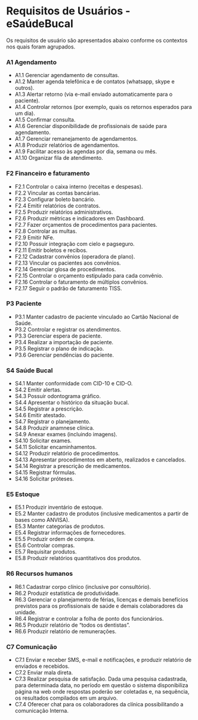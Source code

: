 
# Requisitos de Usuários - eSaúdeBucal
Os requisitos de usuário são apresentados abaixo conforme os contextos nos quais foram agrupados.

### A1 Agendamento
- A1.1 Gerenciar agendamento de consultas.
- A1.2 Manter agenda telefônica e de contatos (whatsapp, skype e outros).
- A1.3 Alertar retorno (via e-mail enviado automaticamente para o paciente).
- A1.4 Controlar retornos (por exemplo, quais os retornos esperados para um dia).
- A1.5 Confirmar consulta.
- A1.6 Gerenciar disponibilidade de profissionais de saúde para agendamento.
- A1.7 Gerenciar remanejamento de agendamentos.
- A1.8 Produzir relatórios de agendamentos.
- A1.9 Facilitar acesso às agendas por dia, semana ou mês.
- A1.10 Organizar fila de atendimento.


### F2 Financeiro e faturamento
- F2.1 Controlar o caixa interno (receitas e despesas).
- F2.2 Vincular as contas bancárias.
- F2.3 Configurar boleto bancário.
- F2.4 Emitir relatórios de contratos.
- F2.5 Produzir relatórios administrativos.
- F2.6 Produzir  métricas e indicadores em Dashboard.
- F2.7 Fazer orçamentos de procedimentos para pacientes.
- F2.8 Controlar as multas.
- F2.9 Emitir NFe.
- F2.10 Possuir integração com cielo e pagseguro.
- F2.11 Emitir boletos e recibos.
- F2.12 Cadastrar convênios (operadora de plano).
- F2.13 Vincular os pacientes aos convênios.
- F2.14 Gerenciar glosa de procedimentos.
- F2.15 Controlar o orçamento estipulado para cada convênio.
- F2.16 Controlar o faturamento de múltiplos convênios.
- F2.17 Seguir o padrão de faturamento TISS.


### P3 Paciente
- P3.1 Manter cadastro de paciente vinculado ao Cartão Nacional de Saúde.
- P3.2 Controlar e registrar os atendimentos.
- P3.3 Gerenciar espera de paciente.
- P3.4 Realizar a importação de paciente.
- P3.5 Registrar o plano de indicação.
- P3.6 Gerenciar pendências do paciente.


### S4 Saúde Bucal
- S4.1 Manter conformidade com CID-10 e CID-O.
- S4.2 Emitir alertas.
- S4.3 Possuir odontograma gráfico.
- S4.4 Apresentar o histórico da situação bucal.
- S4.5 Registrar a prescrição.
- S4.6 Emitir atestado.
- S4.7 Registrar o planejamento.
- S4.8 Produzir anamnese clínica.
- S4.9 Anexar exames (incluindo imagens).
- S4.10 Solicitar exames.
- S4.11 Solicitar encaminhamentos.
- S4.12 Produzir relatório de procedimentos.
- S4.13 Apresentar procedimentos em aberto, realizados e cancelados.
- S4.14 Registrar a prescrição de medicamentos. 
- S4.15 Registrar fórmulas.
- S4.16 Solicitar próteses.


### E5 Estoque
- E5.1 Produzir inventário de estoque.
- E5.2 Manter cadastro de produtos (inclusive medicamentos a partir de bases como ANVISA).
- E5.3 Manter categorias de produtos.
- E5.4 Registrar informações de fornecedores.
- E5.5 Produzir ordem de compra.
- E5.6 Controlar compras.
- E5.7 Requisitar produtos.
- E5.8 Produzir relatórios quantitativos dos produtos.


### R6 Recursos humanos
- R6.1 Cadastrar corpo clínico (inclusive por consultório).
- R6.2 Produzir estatística de produtividade.
- R6.3 Gerenciar o planejamento de férias, licenças e demais benefícios previstos para  os profissionais de saúde e demais colaboradores da unidade. 
- R6.4 Registrar e controlar a folha de ponto dos funcionários.
- R6.5 Produzir relatório de “todos os dentistas”.
- R6.6 Produzir relatório de remunerações.

### C7 Comunicação
- C7.1 Enviar e receber SMS, e-mail e notificações, e produzir relatório de enviados e recebidos.
- C7.2 Enviar mala direta.
- C7.3 Realizar pesquisa de satisfação. Dada uma pesquisa cadastrada, para determinada data, no período em questão o sistema disponibiliza página na web onde respostas poderão ser coletadas e, na sequência, os resultados compilados em um arquivo.
- C7.4 Oferecer chat para os colaboradores da clínica possibilitando a comunicação Interna.
